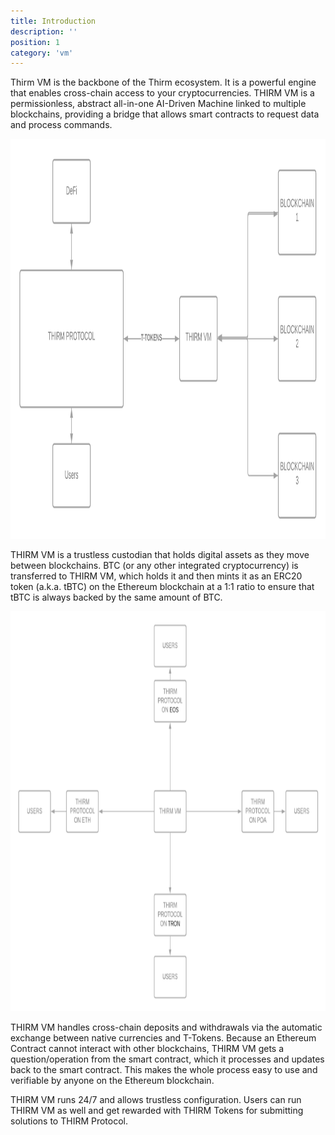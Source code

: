 ```yaml
---
title: Introduction
description: ''
position: 1
category: 'vm'
---
```


Thirm VM is the backbone of the Thirm ecosystem. It is a powerful engine that enables cross-chain access to your cryptocurrencies. THIRM VM is a permissionless, abstract all-in-one AI-Driven Machine linked to multiple blockchains, providing a bridge that allows smart contracts to request data and process commands.

<img src="/vm1.png"  width="1280" height="640" alt=""/>

THIRM VM is a trustless custodian that holds digital assets as they move between blockchains. BTC (or any other integrated cryptocurrency) is transferred to THIRM VM, which holds it and then mints it as an ERC20 token (a.k.a. tBTC) on the Ethereum blockchain at a 1:1 ratio to ensure that tBTC is always backed by the same amount of BTC.

<img src="/vm2.png"  width="1280" height="640" alt=""/>

THIRM VM handles cross-chain deposits and withdrawals via the automatic exchange between native currencies and T-Tokens. Because an Ethereum Contract cannot interact with other blockchains, THIRM VM gets a question/operation from the smart contract, which it processes and updates back to the smart contract. This makes the whole process easy to use and verifiable by anyone on the Ethereum blockchain.

THIRM VM runs 24/7 and allows trustless configuration. Users can run THIRM VM as well and get rewarded with THIRM Tokens for submitting solutions to THIRM Protocol.
